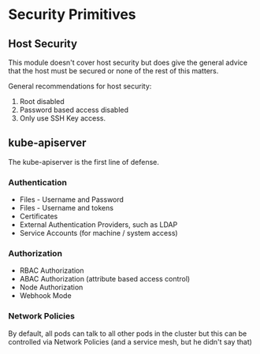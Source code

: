 # Security Primitives

## Host Security 

This module doesn't cover host security but does give the general advice that the host must be secured or none of the rest of this matters.  

General recommendations for host security:

1. Root disabled
2. Password based access disabled
3. Only use SSH Key access.

## kube-apiserver

The kube-apiserver is the first line of defense.

### Authentication

- Files - Username and Password
- Files - Username and tokens
- Certificates
- External Authentication Providers, such as LDAP
- Service Accounts (for machine / system access)

### Authorization

- RBAC Authorization
- ABAC Authorization (attribute based access control)
- Node Authorization
- Webhook Mode

### Network Policies

By default, all pods can talk to all other pods in the cluster but this can be controlled via Network Policies (and a service mesh, but he didn't say that)

